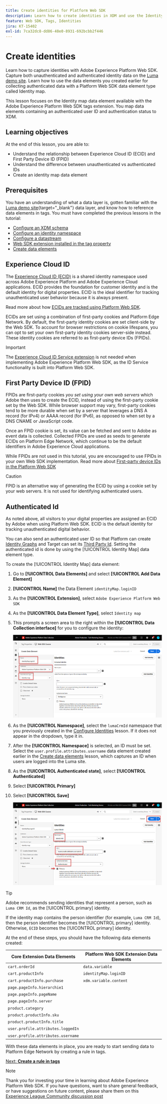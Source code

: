 ```yaml
---
title: Create identities for Platform Web SDK
description: Learn how to create identities in XDM and use the Identity Map data element to capture user IDs. This lesson is part of the Implement Adobe Experience Cloud with Web SDK tutorial.
feature: Web SDK, Tags, Identities
jira: KT-15402
exl-id: 7ca32dc8-dd86-48e0-8931-692bcbb2f446
---
```

# Create identities

Learn how to capture identities with Adobe Experience Platform Web SDK. Capture both unauthenticated and authenticated identity data on the [Luma demo site](https://luma.enablementadobe.com/content/luma/us/en.html). Learn how to use the data elements you created earlier for collecting authenticated data with a Platform Web SDK data element type called Identity map. 

This lesson focuses on the Identity map data element available with the Adobe Experience Platform Web SDK tags extension. You map data elements containing an authenticated user ID and authentication status to XDM. 

## Learning objectives

At the end of this lesson, you are able to:

* Understand the relationship between Experience Cloud ID (ECID) and First Party Device ID (FPID)
* Understand the difference between unauthenticated vs authenticated IDs
* Create an identity map data element

## Prerequisites 

You have an understanding of what a data layer is, gotten familiar with the [Luma demo site](https://luma.enablementadobe.com/content/luma/us/en.html){target="_blank"} data layer, and know how to reference data elements in tags. You must have completed the previous lessons in the tutorial:

* [Configure an XDM schema](configure-schemas.md)
* [Configure an identity namespace](configure-identities.md)
* [Configure a datastream](configure-datastream.md)
* [Web SDK extension installed in the tag property](install-web-sdk.md)
* [Create data elements](create-data-elements.md)


## Experience Cloud ID

The [Experience Cloud ID (ECID)](https://experienceleague.adobe.com/en/docs/experience-platform/identity/features/ecid) is a shared identity namespace used across Adobe Experience Platform and Adobe Experience Cloud applications. ECID provides the foundation for customer identity and is the default identity for digital properties. ECID is the ideal identifier for tracking unauthenticated user behavior because it is always present.

<!-- FYI I commented this out because it was breaking the build - Jack
>[!TIP]
>
> When you use the Experience Platform Web SDK to set up Adobe applications on your digital properties, the ECID is generated at the Adobe Edge server level. As such, ECID is not viewable on the client-side network request payload. You can view the ECID by seeing the Preview tab of the network request, or by using the [Adobe Experience Platform Debugger Edge Trace](set-up-analytics.md#experience-cloud-id-validation).
>![View ECID](assets/validate-dev-console-ecid.png)
-->

Read more about how [ECIDs are tracked using Platform Web SDK](https://experienceleague.adobe.com/en/docs/experience-platform/edge/identity/overview).

ECIDs are set using a combination of first-party cookies and Platform Edge Network. By default, the first-party identity cookies are set client-side by the Web SDK. To account for browser restrictions on cookie lifespans, you can opt to set your own first-party identity cookies server-side instead. These identity cookies are referred to as first-party device IDs (FPIDs).

>[!IMPORTANT]
>
>The [Experience Cloud ID Service extension](https://exchange.adobe.com/apps/ec/100160/adobe-experience-cloud-id-launch-extension) is not needed when implementing Adobe Experience Platform Web SDK, as the ID Service functionality is built into Platform Web SDK.

## First Party Device ID (FPID)

FPIDs are first-party cookies _you set using your own web servers_ which Adobe then uses to create the ECID, instead of using the first-party cookie set by the Web SDK. While browser support may vary, first-party cookies tend to be more durable when set by a server that leverages a DNS A record (for IPv4) or AAAA record (for IPv6), as opposed to when set by a DNS CNAME or JavaScript code.

Once an FPID cookie is set, its value can be fetched and sent to Adobe as event data is collected. Collected FPIDs are used as seeds to generate ECIDs on Platform Edge Network, which continue to be the default identifiers in Adobe Experience Cloud applications. 

While FPIDs are not used in this tutorial, you are encouraged to use FPIDs in your own Web SDK implementation. Read more about [First-party device IDs in the Platform Web SDK](https://experienceleague.adobe.com/en/docs/experience-platform/edge/identity/first-party-device-ids)

>[!CAUTION]
>
> FPID is an alternative way of generating the ECID by using a cookie set by your web servers. It is not used for identifying authenticated users.

## Authenticated Id

As noted above, all visitors to your digital properties are assigned an ECID by Adobe when using Platform Web SDK. ECID is the default identity for tracking unauthenticated digital behavior. 

You can also send an authenticated user ID so that Platform can create [Identity Graphs](https://experienceleague.adobe.com/en/docs/platform-learn/tutorials/identities/understanding-identity-and-identity-graphs) and Target can set its [Third Party Id](https://experienceleague.adobe.com/en/docs/target/using/audiences/visitor-profiles/3rd-party-id). Setting the authenticated id is done by using the [!UICONTROL Identity Map] data element type.

To create the [!UICONTROL Identity Map] data element:

1. Go to **[!UICONTROL Data Elements]** and select **[!UICONTROL Add Data Element]**

1. **[!UICONTROL Name]** the Data Element `identityMap.loginID`

1. As the **[!UICONTROL Extension]**, select `Adobe Experience Platform Web SDK`

1. As the **[!UICONTROL Data Element Type]**, select `Identity map`

1. This prompts a screen area to the right within the **[!UICONTROL Data Collection interface]** for you to configure the identity:
   
   ![Data Collection interface](assets/identity-identityMap-setup.png)

1. As the  **[!UICONTROL Namespace]**, select the `lumaCrmId` namespace that you previously created in the [Configure Identities](configure-identities.md) lesson. If it does not appear in the dropdown, type it in.

1. After the **[!UICONTROL Namespace]** is selected, an ID must be set. Select the `user.profile.attributes.username` data element created earlier in the [Create data elements](create-data-elements.md#create-data-elements-to-capture-the-data-layer) lesson, which captures an ID when users are logged into the Luma site. 

    <!--  >[!TIP]
    >
    >You can verify the **[!UICONTROL Luma CRM ID]** is collected in a data element on the web property by going to the [Luma Demo site](https://luma.enablementadobe.com/content/luma/us/en.html), logging in, [switching the tag environment](validate-with-debugger.md#use-the-experience-platform-debugger-to-map-to-your-tag-property) to your own, and typing `_satellite.getVar("user.profile.attributes.username")` in the web browser developer console.
    >
    >   ![Data Element  ID ](assets/identity-data-element-customer-id.png)
    -->

1. As the **[!UICONTROL Authenticated state]**, select **[!UICONTROL Authenticated]**
1. Select **[!UICONTROL Primary]**

1. Select **[!UICONTROL Save]**
   
    ![Data Collection interface](assets/identity-id-namespace.png)

>[!TIP]
>
> Adobe recommends sending identities that represent a person, such as `Luma CRM Id`, as the [!UICONTROL primary] identity.
>
> If the identity map contains the person identifier (for example, `Luma CRM Id`), then the person identifier becomes the [!UICONTROL primary] identity. Otherwise, `ECID` becomes the [!UICONTROL primary] identity.




<!--
1. Once the data element is configured in **[!UICONTROL Data Collection interface]**, it can be tested on the Luma web property like any other Data Element. Enter the following script in the browser developer console
   
   
   ```
   _satellite.getVar('identityMap.loginID')
   ```  

   ![Data Collection interface](assets/identity-consoleIdentityDataElement.png)
   
   >[!NOTE]
   >
   >ECID identifier will NOT populate in the Data Element, as this is configured already with Platform Web SDK.   
-->

At the end of these steps, you should have the following data elements created:

|Core Extension Data Elements | Platform Web SDK Extension Data Elements|
-----------------------------|-------------------------------
| `cart.orderId` | `data.variable` |
| `cart.productInfo` | `identityMap.loginID` |
| `cart.productInfo.purchase`| `xdm.variable.content`|
| `page.pageInfo.hierarchie1` | |
| `page.pageInfo.pageName` | |
| `page.pageInfo.server` | |
| `product.category`| | 
| `product.productInfo.sku`| | 
| `product.productInfo.title`| |
| `user.profile.attributes.loggedIn` | |
| `user.profile.attributes.username` | |

With these data elements in place, you are ready to start sending data to Platform Edge Network by creating a rule in tags.

[Next: **Create a rule in tags**](create-tag-rule.md)

>[!NOTE]
>
>Thank you for investing your time in learning about Adobe Experience Platform Web SDK. If you have questions, want to share general feedback, or have suggestions on future content, please share them on this [Experience League Community discussion post](https://experienceleaguecommunities.adobe.com/t5/adobe-experience-platform-data/tutorial-discussion-implement-adobe-experience-cloud-with-web/td-p/444996)
